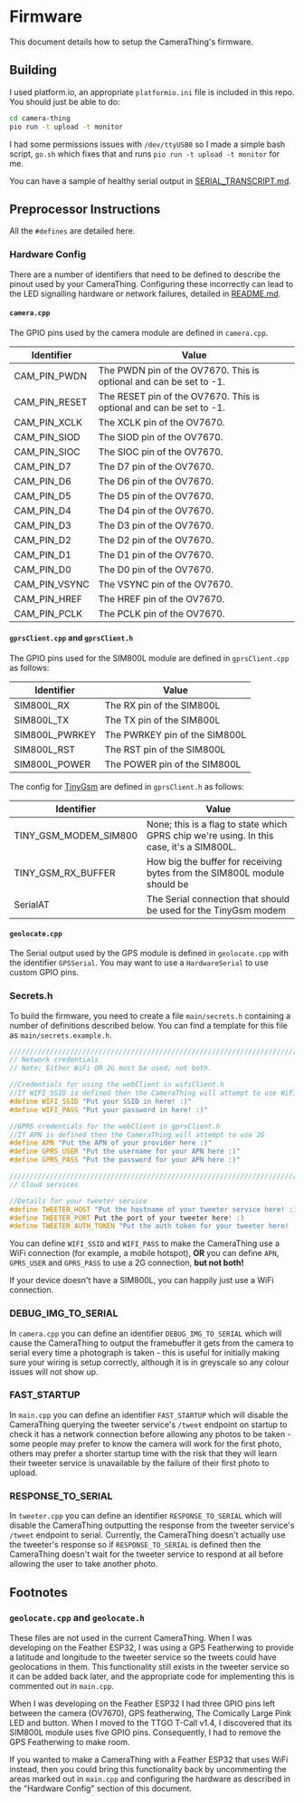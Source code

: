 # Firmware

This document details how to setup the CameraThing's firmware.



## Building

I used platform.io, an appropriate `platformio.ini` file is included in this repo. You should just be able to do:

```bash
cd camera-thing
pio run -t upload -t monitor
```

I had some permissions issues with `/dev/ttyUSB0` so I made a simple bash script, `go.sh` which fixes that and runs `pio run -t upload -t monitor` for me.

You can have a sample of healthy serial output in [SERIAL_TRANSCRIPT.md](./SERIAL_TRANSCRIPT.md).



## Preprocessor Instructions

All the `#defines` are detailed here.



### Hardware Config

There are a number of identifiers that need to be defined to describe the pinout used by your CameraThing. Configuring these incorrectly can lead to the LED signalling hardware or network failures, detailed in [README.md](./README.md).



#### `camera.cpp`

The GPIO pins used by the camera module are defined in `camera.cpp`.

| Identifier    | Value                                                        |
| ------------- | ------------------------------------------------------------ |
| CAM_PIN_PWDN  | The PWDN pin of the OV7670. This is optional and can be set to -1. |
| CAM_PIN_RESET | The RESET pin of the OV7670. This is optional and can be set to -1. |
| CAM_PIN_XCLK  | The XCLK pin of the OV7670.                                  |
| CAM_PIN_SIOD  | The SIOD pin of the OV7670.                                  |
| CAM_PIN_SIOC  | The SIOC pin of the OV7670.                                  |
| CAM_PIN_D7    | The D7 pin of the OV7670.                                    |
| CAM_PIN_D6    | The D6 pin of the OV7670.                                    |
| CAM_PIN_D5    | The D5 pin of the OV7670.                                    |
| CAM_PIN_D4    | The D4 pin of the OV7670.                                    |
| CAM_PIN_D3    | The D3 pin of the OV7670.                                    |
| CAM_PIN_D2    | The D2 pin of the OV7670.                                    |
| CAM_PIN_D1    | The D1 pin of the OV7670.                                    |
| CAM_PIN_D0    | The D0 pin of the OV7670.                                    |
| CAM_PIN_VSYNC | The VSYNC pin of the OV7670.                                 |
| CAM_PIN_HREF  | The HREF pin of the OV7670.                                  |
| CAM_PIN_PCLK  | The PCLK pin of the OV7670.                                  |



#### `gprsClient.cpp` and `gprsClient.h`

The GPIO pins used for the SIM800L module are defined in `gprsClient.cpp` as follows:

| Identifier     | Value                         |
| -------------- | ----------------------------- |
| SIM800L_RX     | The RX pin of the SIM800L     |
| SIM800L_TX     | The TX pin of the SIM800L     |
| SIM800L_PWRKEY | The PWRKEY pin of the SIM800L |
| SIM800L_RST    | The RST pin of the SIM800L    |
| SIM800L_POWER  | The POWER pin of the SIM800L  |

The config for [TinyGsm](https://github.com/vshymanskyy/TinyGSM) are defined in `gprsClient.h` as follows:

| Identifier            | Value                                                        |
| --------------------- | ------------------------------------------------------------ |
| TINY_GSM_MODEM_SIM800 | None; this is a flag to state which GPRS chip we're using. In this case, it's a SIM800L. |
| TINY_GSM_RX_BUFFER    | How big the buffer for receiving bytes from the SIM800L module should be |
| SerialAT              | The Serial connection that should be used for the TinyGsm modem |



#### `geolocate.cpp`

The Serial output used by the GPS module is defined in `geolocate.cpp` with the identifier `GPSSerial`. You may want to use a `HardwareSerial` to use custom GPIO pins.



### Secrets.h

To build the firmware, you need to create a file `main/secrets.h` containing a number of definitions described below. You can find a template for this file as `main/secrets.example.h`.

```c++
///////////////////////////////////////////////////////////////////////////
// Network credentials
// Note: Either WiFi OR 2G must be used; not both.

//Credentials for using the webClient in wifiClient.h
//If WIFI_SSID is defined then the CameraThing will attempt to use WiFi.
#define WIFI_SSID "Put your SSID in here! :)"
#define WIFI_PASS "Put your password in here! :)"

//GPRS credentials for the webClient in gprsClient.h
//If APN is defined then the CameraThing will attempt to use 2G
#define APN "Put the APN of your provider here :)"
#define GPRS_USER "Put the username for your APN here :)"
#define GPRS_PASS "Put the password for your APN here :)"

///////////////////////////////////////////////////////////////////////////
// Cloud services

//Details for your tweeter service
#define TWEETER_HOST "Put the hostname of your tweeter service here! :)"
#define TWEETER_PORT Put the port of your tweeter here! :)
#define TWEETER_AUTH_TOKEN "Put the auth token for your tweeter here! :)"
```

You can define `WIFI_SSID` and `WIFI_PASS` to make the CameraThing use a WiFi connection (for example, a mobile hotspot), **OR** you can define `APN`, `GPRS_USER` and `GPRS_PASS` to use a 2G connection, **but not both!**

If your device doesn't have a SIM800L, you can happily just use a WiFi connection.



### DEBUG_IMG_TO_SERIAL

In `camera.cpp` you can define an identifier `DEBUG_IMG_TO_SERIAL` which will cause the CameraThing to output the framebuffer it gets from the camera to serial every time a photograph is taken - this is useful for initially making sure your wiring is setup correctly, although it is in greyscale so any colour issues will not show up.



### FAST_STARTUP

In `main.cpp` you can define an identifier `FAST_STARTUP` which will disable the CameraThing querying the tweeter service's `/tweet` endpoint on startup to check it has a network connection before allowing any photos to be taken - some people may prefer to know the camera will work for the first photo, others may prefer a shorter startup time with the risk that they will learn their tweeter service is unavailable by the failure of their first photo to upload.



### RESPONSE_TO_SERIAL

In `tweeter.cpp` you can define an identifier `RESPONSE_TO_SERIAL` which will disable the CameraThing outputting the response from the tweeter service's `/tweet` endpoint to serial. Currently, the CameraThing doesn't actually use the tweeter's response so if `RESPONSE_TO_SERIAL` is defined then the CameraThing doesn't wait for the tweeter service to respond at all before allowing the user to take another photo.



## Footnotes



### `geolocate.cpp` and `geolocate.h`

These files are not used in the current CameraThing. When I was developing on the Feather ESP32, I was using a GPS Featherwing to provide a latitude and longitude to the tweeter service so the tweets could have geolocations in them. This functionality still exists in the tweeter service so it can be added back later, and the appropriate code for implementing this is commented out in `main.cpp`. 

When I was developing on the Feather ESP32 I had three GPIO pins left between the camera (OV7670), GPS featherwing, The Comically Large Pink LED and button. When I moved to the TTGO T-Call v1.4, I discovered that its SIM800L module uses five GPIO pins. Consequently, I had to remove the GPS Featherwing to make room.

If you wanted to make a CameraThing with a Feather ESP32 that uses WiFi instead, then you could bring this functionality back by uncommenting the areas marked out in `main.cpp` and configuring the hardware as described in the "Hardware Config" section of this document.